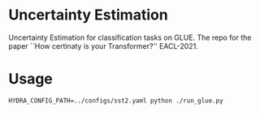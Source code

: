 # Uncertainty Estimation

Uncertainty Estimation for classification tasks on GLUE. The repo for the paper ``How certinaty is your Transformer?'' EACL-2021.

# Usage

```
HYDRA_CONFIG_PATH=../configs/sst2.yaml python ./run_glue.py
```
